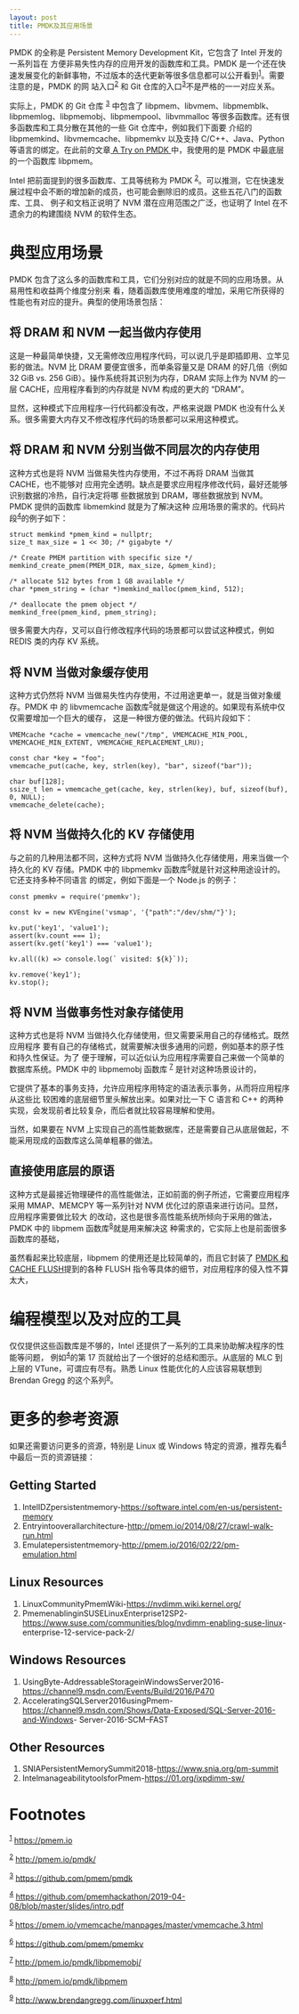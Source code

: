 ```yaml
---
layout: post
title: PMDK及其应用场景
---
```

PMDK 的全称是 Persistent Memory Development Kit，它包含了 Intel 开发的一系列旨在
方便非易失性内存的应用开发的函数库和工具。PMDK 是一个还在快速发展变化的新鲜事物，不过版本的迭代更新等很多信息都可以公开看到<sup><a id="fnr.1" class="footref" href="#fn.1">1</a></sup>。需要注意的是，PMDK 的网
站入口<sup><a id="fnr.2" class="footref" href="#fn.2">2</a></sup> 和 Git 仓库的入口<sup><a id="fnr.3" class="footref" href="#fn.3">3</a></sup>不是严格的一一对应关系。

实际上，PMDK 的 Git 仓库 <sup><a id="fnr.3.100" class="footref" href="#fn.3">3</a></sup> 中包含了
libpmem、libvmem、libpmemblk、libpmemlog、libpmemobj、libpmempool、libvmmalloc
等很多函数库。还有很多函数库和工具分散在其他的一些 Git 仓库中，例如我们下面要
介绍的 libpmemkind、libvmemcache、libpmemkv 以及支持 C/C++、Java、Python 等语言的绑定。在此前的文章[ A Try on PMDK ](https://zedware.github.io/PMDK/)中，我使用的是 PMDK 中最底层的一个函数库 libpmem。

Intel 把前面提到的很多函数库、工具等统称为 PMDK <sup><a id="fnr.2.100" class="footref" href="#fn.2">2</a></sup>。可以推测，它在快速发
展过程中会不断的增加新的成员，也可能会删除旧的成员。这些五花八门的函数库、工具、
例子和文档正说明了 NVM 潜在应用范围之广泛，也证明了 Intel 在不遗余力的构建围绕
NVM 的软件生态。


# 典型应用场景

PMDK 包含了这么多的函数库和工具，它们分别对应的就是不同的应用场景。从易用性和收益两个维度分别来
看，随着函数库使用难度的增加，采用它所获得的性能也有对应的提升。典型的使用场景包括：


## 将 DRAM 和 NVM 一起当做内存使用

这是一种最简单快捷，又无需修改应用程序代码，可以说几乎是即插即用、立竿见影的做法。NVM 比
DRAM 要便宜很多，而单条容量又是 DRAM 的好几倍（例如 32 GiB vs. 256 GiB）。操作系统将其识别为内存，DRAM 实际上作为 NVM 的一层 CACHE，应用程序看到的内存就是 NVM 构成的更大的
“DRAM”。

显然，这种模式下应用程序一行代码都没有改，严格来说跟 PMDK 也没有什么关系。很多需要大内存又不修改程序代码的场景都可以采用这种模式。


## 将 DRAM 和 NVM 分别当做不同层次的内存使用

这种方式也是将 NVM 当做易失性内存使用，不过不再将 DRAM 当做其 CACHE，也不能够对
应用完全透明。缺点是要求应用程序修改代码，最好还能够识别数据的冷热，自行决定将哪
些数据放到 DRAM，哪些数据放到 NVM。PMDK 提供的函数库 libmemkind 就是为了解决这种
应用场景的需求的。代码片段<sup><a id="fnr.4" class="footref" href="#fn.4">4</a></sup>的例子如下：

    struct memkind *pmem_kind = nullptr;
    size_t max_size = 1 << 30; /* gigabyte */
    
    /* Create PMEM partition with specific size */ 
    memkind_create_pmem(PMEM_DIR, max_size, &pmem_kind);
    
    /* allocate 512 bytes from 1 GB available */
    char *pmem_string = (char *)memkind_malloc(pmem_kind, 512);
    
    /* deallocate the pmem object */
    memkind_free(pmem_kind, pmem_string);

很多需要大内存，又可以自行修改程序代码的场景都可以尝试这种模式，例如 REDIS 类的内存 KV 系统。


## 将 NVM 当做对象缓存使用

这种方式仍然将 NVM 当做易失性内存使用，不过用途更单一，就是当做对象缓存。PMDK 中
的 libvmemcache 函数库<sup><a id="fnr.5" class="footref" href="#fn.5">5</a></sup>就是做这个用途的。如果现有系统中仅仅需要增加一个巨大的缓存，
这是一种很方便的做法。代码片段如下：

    VMEMcache *cache = vmemcache_new("/tmp", VMEMCACHE_MIN_POOL, VMEMCACHE_MIN_EXTENT, VMEMCACHE_REPLACEMENT_LRU);
    
    const char *key = "foo";
    vmemcache_put(cache, key, strlen(key), "bar", sizeof("bar"));
    
    char buf[128];
    ssize_t len = vmemcache_get(cache, key, strlen(key), buf, sizeof(buf), 0, NULL); 
    vmemcache_delete(cache);


## 将 NVM 当做持久化的 KV 存储使用

与之前的几种用法都不同，这种方式将 NVM 当做持久化存储使用，用来当做一个持久化的
KV 存储。PMDK 中的 libpmemkv 函数库<sup><a id="fnr.6" class="footref" href="#fn.6">6</a></sup>就是针对这种用途设计的。它还支持多种不同语言
的绑定，例如下面是一个 Node.js 的例子：

    const pmemkv = require('pmemkv');
    
    const kv = new KVEngine('vsmap', '{"path":"/dev/shm/"}');
    
    kv.put('key1', 'value1');
    assert(kv.count === 1);
    assert(kv.get('key1') === 'value1');
    
    kv.all((k) => console.log(` visited: ${k}`));
    
    kv.remove('key1');
    kv.stop();


## 将 NVM 当做事务性对象存储使用

这种方式也是将 NVM 当做持久化存储使用，但又需要采用自己的存储格式。既然应用程序
要有自己的存储格式，就需要解决很多通用的问题，例如基本的原子性和持久性保证。为了
便于理解，可以近似认为应用程序需要自己来做一个简单的数据库系统。PMDK 中的
libpmemobj 函数库 <sup><a id="fnr.7" class="footref" href="#fn.7">7</a></sup> 是针对这种场景设计的，

它提供了基本的事务支持，允许应用程序用特定的语法表示事务，从而将应用程序从这些比
较困难的底层细节里头解放出来。如果对比一下 C 语言和 C++ 的两种实现，会发现前者比较复杂，而后者就比较容易理解和使用。

当然，如果要在 NVM 上实现自己的高性能数据库，还是需要自己从底层做起，不能采用现成的函数库这么简单粗暴的做法。


## 直接使用底层的原语

这种方式是最接近物理硬件的高性能做法，正如前面的例子所述，它需要应用程序采用
MMAP、MEMCPY 等一系列针对 NVM 优化过的原语来进行访问。显然，应用程序需要做比较大
的改动，这也是很多高性能系统所倾向于采用的做法，PMDK 中的 libpmem 函数库<sup><a id="fnr.8" class="footref" href="#fn.8">8</a></sup>就是用来解决这
种需求的，它实际上也是前面很多函数库的基础，

虽然看起来比较底层，libpmem 的使用还是比较简单的，而且它封装了
[PMDK 和 CACHE FLUSH](https://zedware.github.io/CACHEFLUSH/)提到的各种
FLUSH 指令等具体的细节，对应用程序的侵入性不算太大，


# 编程模型以及对应的工具

仅仅提供这些函数库是不够的，Intel 还提供了一系列的工具来协助解决程序的性能等问题，
例如<sup><a id="fnr.4.100" class="footref" href="#fn.4">4</a></sup>的第 17 页就给出了一个很好的总结和图示。从底层的 MLC 到上层的
VTune，可谓应有尽有。熟悉 Linux 性能优化的人应该容易联想到 Brendan Gregg 的这个系列<sup><a id="fnr.9" class="footref" href="#fn.9">9</a></sup>。


# 更多的参考资源

如果还需要访问更多的资源，特别是 Linux 或 Windows 特定的资源，推荐先看<sup><a id="fnr.4.100" class="footref" href="#fn.4">4</a></sup>
中最后一页的资源链接：


## Getting Started

1.  IntelIDZpersistentmemory-<https://software.intel.com/en-us/persistent-memory>
2.  Entryintooverallarchitecture-<http://pmem.io/2014/08/27/crawl-walk-run.html>
3.  Emulatepersistentmemory-<http://pmem.io/2016/02/22/pm-emulation.html>


## Linux Resources

1.  LinuxCommunityPmemWiki-<https://nvdimm.wiki.kernel.org/>
2.  PmemenablinginSUSELinuxEnterprise12SP2-<https://www.suse.com/communities/blog/nvdimm-enabling-suse-linux>- enterprise-12-service-pack-2/


## Windows Resources

1.  UsingByte-AddressableStorageinWindowsServer2016-<https://channel9.msdn.com/Events/Build/2016/P470>
2.  AcceleratingSQLServer2016usingPmem-<https://channel9.msdn.com/Shows/Data-Exposed/SQL-Server-2016-and-Windows>- Server-2016-SCM&#x2013;FAST


## Other Resources

1.  SNIAPersistentMemorySummit2018-<https://www.snia.org/pm-summit>
2.  IntelmanageabilitytoolsforPmem-<https://01.org/ixpdimm-sw/>


# Footnotes

<sup><a id="fn.1" href="#fnr.1">1</a></sup> <https://pmem.io>

<sup><a id="fn.2" href="#fnr.2">2</a></sup> <http://pmem.io/pmdk/>

<sup><a id="fn.3" href="#fnr.3">3</a></sup> <https://github.com/pmem/pmdk>

<sup><a id="fn.4" href="#fnr.4">4</a></sup> <https://github.com/pmemhackathon/2019-04-08/blob/master/slides/intro.pdf>

<sup><a id="fn.5" href="#fnr.5">5</a></sup> <https://pmem.io/vmemcache/manpages/master/vmemcache.3.html>

<sup><a id="fn.6" href="#fnr.6">6</a></sup> <https://github.com/pmem/pmemkv>

<sup><a id="fn.7" href="#fnr.7">7</a></sup> <http://pmem.io/pmdk/libpmemobj/>

<sup><a id="fn.8" href="#fnr.8">8</a></sup> <http://pmem.io/pmdk/libpmem>

<sup><a id="fn.9" href="#fnr.9">9</a></sup> <http://www.brendangregg.com/linuxperf.html>
